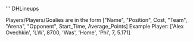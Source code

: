 ''' DHLineups

Players/Players/Goalies are in the form ["Name", "Position", Cost, "Team", "Arena", "Opponent", Start_Time, Average_Points]
  Example Player: ['Alex Ovechkin', 'LW', 8700, 'Was', 'Home', 'Phi', 7, 5.171]
